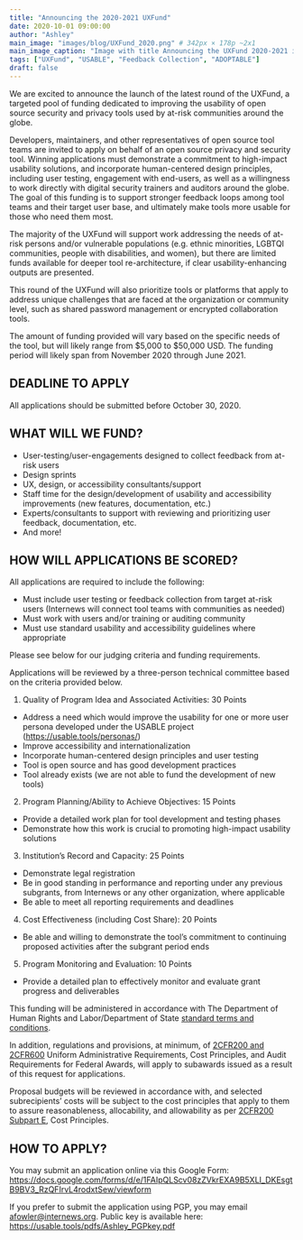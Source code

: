```yaml
---
title: "Announcing the 2020-2021 UXFund"
date: 2020-10-01 09:00:00
author: "Ashley"
main_image: "images/blog/UXFund_2020.png" # 342px × 178p ~2x1
main_image_caption: "Image with title Announcing the UXFund 2020-2021 in text"
tags: ["UXFund", "USABLE", "Feedback Collection", "ADOPTABLE"]
draft: false
---
```


We are excited to announce the launch of the latest round of the UXFund, a targeted pool of funding dedicated to improving the usability of open source security and privacy tools used by at-risk communities around the globe.

Developers, maintainers, and other representatives of open source tool teams are invited to apply on behalf of an open source privacy and security tool. Winning applications must demonstrate a commitment to high-impact usability solutions, and incorporate human-centered design principles, including user testing, engagement with end-users, as well as a willingness to work directly with digital security trainers and auditors around the globe. The goal of this funding is to support stronger feedback loops among tool teams and their target user base, and ultimately make tools more usable for those who need them most.

The majority of the UXFund will support work addressing the needs of at-risk persons and/or vulnerable populations (e.g. ethnic minorities, LGBTQI communities, people with disabilities, and women), but there are limited funds available for deeper tool re-architecture, if clear usability-enhancing outputs are presented.

This round of the UXFund will also prioritize tools or platforms that apply to address unique challenges that are faced at the organization or community level, such as shared password management or encrypted collaboration tools.

The amount of funding provided will vary based on the specific needs of the tool, but will likely range from $5,000 to $50,000 USD. The funding period will likely span from November 2020 through June 2021.

## DEADLINE TO APPLY

All applications should be submitted before October 30, 2020.

## WHAT WILL WE FUND?

- User-testing/user-engagements designed to collect feedback from at-risk users
- Design sprints
- UX, design, or accessibility consultants/support
- Staff time for the design/development of usability and accessibility improvements (new features, documentation, etc.)
- Experts/consultants to support with reviewing and prioritizing user feedback, documentation, etc.
- And more!

## HOW WILL APPLICATIONS BE SCORED?

All applications are required to include the following:  

- Must include user testing or feedback collection from target at-risk users (Internews will connect tool teams with communities as needed)
- Must work with users and/or training or auditing community
- Must use standard usability and accessibility guidelines where appropriate

Please see below for our judging criteria and funding requirements.

Applications will be reviewed by a three-person technical committee based on the criteria provided below.

1. Quality of Program Idea and Associated Activities: 30 Points
  - Address a need which would improve the usability for one or more user persona developed under the USABLE project (https://usable.tools/personas/)
  - Improve accessibility and internationalization
  - Incorporate human-centered design principles and user testing
  - Tool is open source and has good development practices
  - Tool already exists (we are not able to fund the development of new tools)

2. Program Planning/Ability to Achieve Objectives: 15 Points
  - Provide a detailed work plan for tool development and testing phases
  - Demonstrate how this work is crucial to promoting high-impact usability solutions

3. Institution’s Record and Capacity: 25 Points
  - Demonstrate legal registration
  - Be in good standing in performance and reporting under any previous subgrants, from Internews or any other organization, where applicable
  - Be able to meet all reporting requirements and deadlines

4. Cost Effectiveness (including Cost Share): 20 Points
  - Be able and willing to demonstrate the tool’s commitment to continuing proposed activities after the subgrant period ends

5. Program Monitoring and Evaluation: 10 Points
  - Provide a detailed plan to effectively monitor and evaluate grant progress and deliverables

  This funding will be administered in accordance with The Department of Human Rights and Labor/Department of State [standard terms and conditions](https://www.statebuy.state.gov/fa/Documents/2015DeptTermsAndConditionsForUSandForeignOrg.pdf).

  In addition, regulations and provisions, at minimum, of [2CFR200 and 2CFR600](http://www.ecfr.gov/cgi-bin/text-idx?SID=de342bfd8f33c25cd6f657e006dc5481&node=pt2.1.600&rgn=div5) Uniform Administrative Requirements, Cost Principles, and Audit Requirements for Federal Awards, will apply to subawards issued as a result of this request for applications.

  Proposal budgets will be reviewed in accordance with, and selected subrecipients’ costs will be subject to the cost principles that apply to them to assure reasonableness, allocability, and allowability as per [2CFR200 Subpart E](http://www.ecfr.gov/cgi-bin/text-idx?SID=3a5b24a09e5a2bee7c2d178e2e9ca53e&mc=true&node=pt2.1.200&rgn=div5), Cost Principles.

  ## HOW TO APPLY?

  You may submit an application online via this Google Form: https://docs.google.com/forms/d/e/1FAIpQLScv08zZVkrEXA9B5XLI_DKEsgtB9BV3_RzQFIrvL4rodxtSew/viewform

  If you prefer to submit the application using PGP, you may email afowler@internews.org. Public key is available here: https://usable.tools/pdfs/Ashley_PGPkey.pdf
